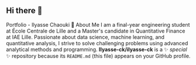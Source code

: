 ## Hi there 👋
Portfolio - Ilyasse Chaouki
👋 About Me
I am a final-year engineering student at École Centrale de Lille and a Master's candidate in Quantitative Finance at IAE Lille. Passionate about data science, machine learning, and quantitative analysis, I strive to solve challenging problems using advanced analytical methods and programming.
**Ilyasse-ck/ilyasse-ck** is a ✨ _special_ ✨ repository because its `README.md` (this file) appears on your GitHub profile.

